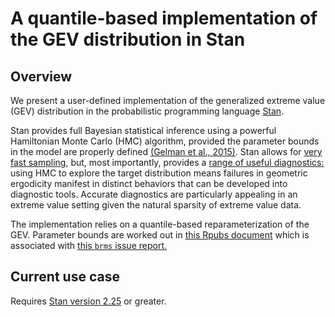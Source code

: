 A quantile-based implementation of the GEV distribution in Stan
================

## Overview

We present a user-defined implementation of the generalized extreme
value (GEV) distribution in the probabilistic programming language
[Stan](https://mc-stan.org/).

Stan provides full Bayesian statistical inference using a powerful
Hamiltonian Monte Carlo (HMC) algorithm, provided the parameter bounds
in the model are properly defined [(Gelman et al.,
2015)](https://journals.sagepub.com/doi/abs/10.3102/1076998615606113).
Stan allows for [very fast sampling](https://arxiv.org/abs/1206.1901),
but, most importantly, provides a [range of useful
diagnostics:](https://mc-stan.org/docs/stan-users-guide/) using HMC to
explore the target distribution means failures in geometric ergodicity
manifest in distinct behaviors that can be developed into diagnostic
tools. Accurate diagnostics are particularly appealing in an extreme
value setting given the natural sparsity of extreme value data.

The implementation relies on a quantile-based reparameterization of the
GEV. Parameter bounds are worked out in [this Rpubs
document](https://rpubs.com/dbarna/brmsgev) which is associated with
[this `brms` issue
report.](https://github.com/paul-buerkner/brms/issues/1345)

## Current use case

Requires [Stan version
2.25](https://mc-stan.org/rstan/reference/stan_version.html) or greater.
